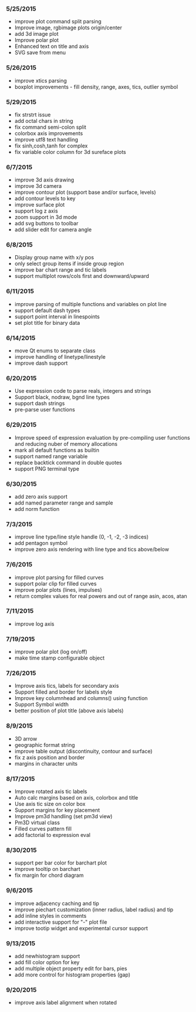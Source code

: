 ### 5/25/2015
 + improve plot command split parsing
 + Improve image, rgbimage plots origin/center
 + add 3d image plot
 + Improve polar plot
 + Enhanced text on title and axis
 + SVG save from menu

### 5/26/2015
 + improve xtics parsing
 + boxplot improvements - fill density, range, axes, tics, outlier symbol

### 5/29/2015
 + fix strstrt issue
 + add octal chars in string
 + fix command semi-colon split
 + colorbox axis improvements
 + improve utf8 text handling
 + fix sinh,cosh,tanh for complex
 + fix variable color column for 3d sureface plots

### 6/7/2015
 + improve 3d axis drawing
 + improve 3d camera
 + improve contour plot (support base and/or surface, levels)
 + add contour levels to key
 + improve surface plot
 + support log z axis
 + zoom support in 3d mode
 + add svg buttons to toolbar
 + add slider edit for camera angle

### 6/8/2015
 + Display group name with x/y pos
 + only select group items if inside group region
 + improve bar chart range and tic labels
 + support multiplot rows/cols first and downward/upward

### 6/11/2015
 + improve parsing of multiple functions and variables on plot line
 + support default dash types
 + support point interval in linespoints
 + set plot title for binary data

### 6/14/2015
 + move Qt enums to separate class
 + improve handling of linetype/linestyle
 + improve dash support

### 6/20/2015
 + Use expression code to parse reals, integers and strings
 + Support black, nodraw, bgnd line types
 + support dash strings
 + pre-parse user functions

### 6/29/2015
 + Improve speed of expression evaluation by pre-compiling user functions and
   reducing nuber of memory allocations
 + mark all default functions as builtin
 + support named range variable
 + replace backtick command in double quotes
 + support PNG terminal type

### 6/30/2015
 + add zero axis support
 + add named parameter range and sample
 + add norm function

### 7/3/2015
 + improve line type/line style handle (0, -1, -2, -3 indices)
 + add pentagon symbol
 + improve zero axis rendering with line type and tics above/below

### 7/6/2015
 + improve plot parsing for filled curves
 + support polar clip for filled curves 
 + improve polar plots (lines, impulses)
 + return complex values for real powers and out of range asin, acos, atan

### 7/11/2015
 + improve log axis

### 7/19/2015
 + improve polar plot (log on/off)
 + make time stamp configurable object

### 7/26/2015
 + Improve axis tics, labels for secondary axis
 + Support filled and border for labels style
 + Improve key columnhead and columns() using function
 + Support Symbol width
 + better position of plot title (above axis labels)

### 8/9/2015
 + 3D arrow
 + geographic format string
 + improve table output (discontinuity, contour and surface)
 + fix z axis position and border
 + margins in character units

### 8/17/2015
 + Improve rotated axis tic labels
 + Auto calc margins based on axis, colorbox and title
 + Use axis tic size on color box
 + Support margins for key placement
 + Improve pm3d handling (set pm3d view)
 + Pm3D virtual class
 + Filled curves pattern fill
 + add factorial to expression eval

### 8/30/2015
 + support per bar color for barchart plot
 + improve tooltip on barchart
 + fix margin for chord diagram

### 9/6/2015
 + improve adjacency caching and tip
 + improve piechart customization (inner radius, label radius) and tip
 + add inline styles in comments
 + add interactive support for "-" plot file
 + improve tootip widget and experimental cursor support

### 9/13/2015
 + add newhistogram support
 + add fill color option for key
 + add multiple object property edit for bars, pies
 + add more control for histogram properties (gap)

### 9/20/2015
 + improve axis label alignment when rotated
